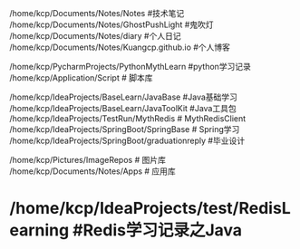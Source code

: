 /home/kcp/Documents/Notes/Notes #技术笔记
/home/kcp/Documents/Notes/GhostPushLight #鬼吹灯
/home/kcp/Documents/Notes/diary #个人日记
/home/kcp/Documents/Notes/Kuangcp.github.io #个人博客

/home/kcp/PycharmProjects/PythonMythLearn #python学习记录
/home/kcp/Application/Script # 脚本库

/home/kcp/IdeaProjects/BaseLearn/JavaBase #Java基础学习
/home/kcp/IdeaProjects/BaseLearn/JavaToolKit #Java工具包
/home/kcp/IdeaProjects/TestRun/MythRedis # MythRedisClient
/home/kcp/IdeaProjects/SpringBoot/SpringBase # Spring学习
/home/kcp/IdeaProjects/SpringBoot/graduationreply #毕业设计

/home/kcp/Pictures/ImageRepos # 图片库
/home/kcp/Documents/Notes/Apps # 应用库
# /home/kcp/IdeaProjects/test/RedisLearning #Redis学习记录之Java

